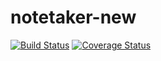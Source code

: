 notetaker-new
=============
[![Build Status](https://travis-ci.org/LizaHCarter/notetaker-new.svg?branch=master)](https://travis-ci.org/LizaHCarter/notetaker-new)
[![Coverage Status](https://coveralls.io/repos/LizaHCarter/notetaker-new/badge.png?branch=master)](https://coveralls.io/r/LizaHCarter/notetaker-new?branch=master)
